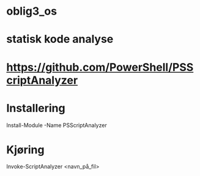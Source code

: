 # oblig3_os


# statisk kode analyse
# https://github.com/PowerShell/PSScriptAnalyzer

# Installering
Install-Module -Name PSScriptAnalyzer

# Kjøring
Invoke-ScriptAnalyzer <navn_på_fil>

